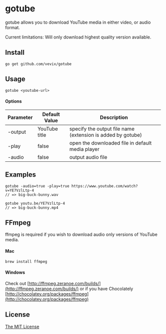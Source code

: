 # gotube

gotube allows you to download YouTube media in either video, or audio format.

Current limitations: Will only download highest quality version available.

## Install

```
go get github.com/vevix/gotube
```

## Usage

```
gotube <youtube-url>
```

#### Options

| Parameter | Default Value | Description |
|-----------|---------------|-------------|
| -output   | YouTube title | specify the output file name (extension is added by gotube) |
| -play     | false         | open the downloaded file in default media player |
| -audio    | false         | output audio file |

## Examples

```
gotube -audio=true -play=true https://www.youtube.com/watch?v=YE7VzlLtp-4
// => big-buck-bunny.wav

gotube youtu.be/YE7VzlLtp-4
// => big-buck-bunny.mp4
```

## FFmpeg

ffmpeg is required if you wish to download audio only versions of YouTube media.

#### Mac

`brew install ffmpeg`

#### Windows

Check out [http://ffmpeg.zeranoe.com/builds/](http://ffmpeg.zeranoe.com/builds/)
or if you have Chocolately [http://chocolatey.org/packages/ffmpeg](http://chocolatey.org/packages/ffmpeg)

## License

[The MIT License](https://github.com/vevix/gotube/blob/master/LICENSE.md)
